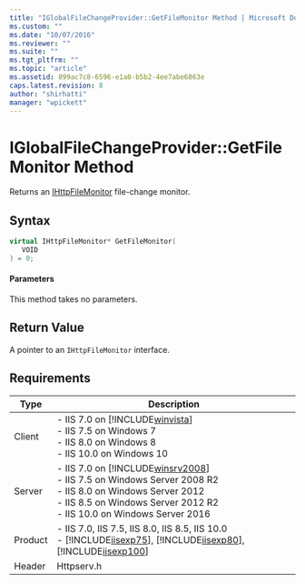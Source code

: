 ```yaml
---
title: "IGlobalFileChangeProvider::GetFileMonitor Method | Microsoft Docs"
ms.custom: ""
ms.date: "10/07/2016"
ms.reviewer: ""
ms.suite: ""
ms.tgt_pltfrm: ""
ms.topic: "article"
ms.assetid: 899ac7c8-6596-e1a0-b5b2-4ee7abe6863e
caps.latest.revision: 8
author: "shirhatti"
manager: "wpickett"
---
```

# IGlobalFileChangeProvider::GetFileMonitor Method
Returns an [IHttpFileMonitor](../../web-development-reference\native-code-api-reference/ihttpfilemonitor-interface.md) file-change monitor.  
  
## Syntax  
  
```cpp  
virtual IHttpFileMonitor* GetFileMonitor(  
   VOID  
) = 0;  
```  
  
#### Parameters  
 This method takes no parameters.  
  
## Return Value  
 A pointer to an `IHttpFileMonitor` interface.  
  
## Requirements  
  
|Type|Description|  
|----------|-----------------|  
|Client|-   IIS 7.0 on [!INCLUDE[winvista](../../wmi-provider/includes/winvista-md.md)]<br />-   IIS 7.5 on Windows 7<br />-   IIS 8.0 on Windows 8<br />-   IIS 10.0 on Windows 10|  
|Server|-   IIS 7.0 on [!INCLUDE[winsrv2008](../../wmi-provider/includes/winsrv2008-md.md)]<br />-   IIS 7.5 on Windows Server 2008 R2<br />-   IIS 8.0 on Windows Server 2012<br />-   IIS 8.5 on Windows Server 2012 R2<br />-   IIS 10.0 on Windows Server 2016|  
|Product|-   IIS 7.0, IIS 7.5, IIS 8.0, IIS 8.5, IIS 10.0<br />-   [!INCLUDE[iisexp75](../../web-development-reference/native-code-api-reference/includes/iisexp75-md.md)], [!INCLUDE[iisexp80](../../web-development-reference/native-code-api-reference/includes/iisexp80-md.md)], [!INCLUDE[iisexp100](../../web-development-reference/native-code-api-reference/includes/iisexp100-md.md)]|  
|Header|Httpserv.h|